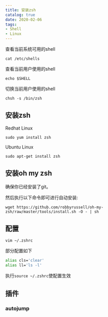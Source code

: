 ```yaml
---
title: 安装zsh
catalog: true
date: 2020-02-06
tags:
- Shell
- Linux
---
```

查看当前系统可用的shell
```
cat /etc/shells
```
查看当前用户使用的shell
```
echo $SHELL
```
切换当前用户使用的shell
```
chsh -s /bin/zsh
```
## 安装zsh
Redhat Linux
```
sudo yum install zsh
```
Ubuntu Linux
```
sudo apt-get install zsh
```

## 安装oh my zsh
确保你已经安装了git。

然后执行以下命令即可进行自动安装:

```
wget https://github.com/robbyrussell/oh-my-zsh/raw/master/tools/install.sh -O - | sh
```
## 配置
```
vim ~/.zshrc
```
部分配置如下
```zsh
alias cls='clear'
alias ll='ls -l'
```
执行`source ~/.zshrc`使配置生效

## 插件
### autojump
